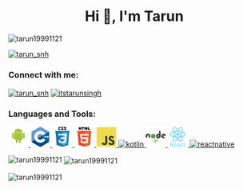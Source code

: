 <h1 align="center">Hi 👋, I'm Tarun </h1>

<p align="left"> <img src="https://komarev.com/ghpvc/?username=tarun19991121&label=Profile%20views&color=0e75b6&style=flat" alt="tarun19991121" /> </p>

<p align="left"> <a href="https://twitter.com/tarun_snh" target="blank"><img src="https://img.shields.io/twitter/follow/tarun_snh?logo=twitter&style=for-the-badge" alt="tarun_snh" /></a> </p>

<h3 align="left">Connect with me:</h3>
<p align="left">
<a href="https://twitter.com/tarun_snh" target="blank"><img align="center" src="https://raw.githubusercontent.com/rahuldkjain/github-profile-readme-generator/master/src/images/icons/Social/twitter.svg" alt="tarun_snh" height="30" width="40" /></a>
<a href="https://instagram.com/itstarunsingh" target="blank"><img align="center" src="https://raw.githubusercontent.com/rahuldkjain/github-profile-readme-generator/master/src/images/icons/Social/instagram.svg" alt="itstarunsingh" height="30" width="40" /></a>
</p>

<h3 align="left">Languages and Tools:</h3>
<p align="left"> <a href="https://developer.android.com" target="_blank" rel="noreferrer"> <img src="https://raw.githubusercontent.com/devicons/devicon/master/icons/android/android-original-wordmark.svg" alt="android" width="40" height="40"/> </a> <a href="https://www.w3schools.com/cpp/" target="_blank" rel="noreferrer"> <img src="https://raw.githubusercontent.com/devicons/devicon/master/icons/cplusplus/cplusplus-original.svg" alt="cplusplus" width="40" height="40"/> </a> <a href="https://www.w3schools.com/css/" target="_blank" rel="noreferrer"> <img src="https://raw.githubusercontent.com/devicons/devicon/master/icons/css3/css3-original-wordmark.svg" alt="css3" width="40" height="40"/> </a> <a href="https://www.w3.org/html/" target="_blank" rel="noreferrer"> <img src="https://raw.githubusercontent.com/devicons/devicon/master/icons/html5/html5-original-wordmark.svg" alt="html5" width="40" height="40"/> </a> <a href="https://developer.mozilla.org/en-US/docs/Web/JavaScript" target="_blank" rel="noreferrer"> <img src="https://raw.githubusercontent.com/devicons/devicon/master/icons/javascript/javascript-original.svg" alt="javascript" width="40" height="40"/> </a> <a href="https://kotlinlang.org" target="_blank" rel="noreferrer"> <img src="https://www.vectorlogo.zone/logos/kotlinlang/kotlinlang-icon.svg" alt="kotlin" width="40" height="40"/> </a> <a href="https://nodejs.org" target="_blank" rel="noreferrer"> <img src="https://raw.githubusercontent.com/devicons/devicon/master/icons/nodejs/nodejs-original-wordmark.svg" alt="nodejs" width="40" height="40"/> </a> <a href="https://reactjs.org/" target="_blank" rel="noreferrer"> <img src="https://raw.githubusercontent.com/devicons/devicon/master/icons/react/react-original-wordmark.svg" alt="react" width="40" height="40"/> </a> <a href="https://reactnative.dev/" target="_blank" rel="noreferrer"> <img src="https://reactnative.dev/img/header_logo.svg" alt="reactnative" width="40" height="40"/> </a> </p>

<p><img align="left" src="https://github-readme-stats.vercel.app/api/top-langs?username=tarun19991121&show_icons=true&locale=en&layout=compact" alt="tarun19991121" /></p>

<p>&nbsp;<img align="center" src="https://github-readme-stats.vercel.app/api?username=tarun19991121&show_icons=true&locale=en" alt="tarun19991121" /></p>

<p><img align="center" src="https://github-readme-streak-stats.herokuapp.com/?user=tarun19991121&" alt="tarun19991121" /></p>
